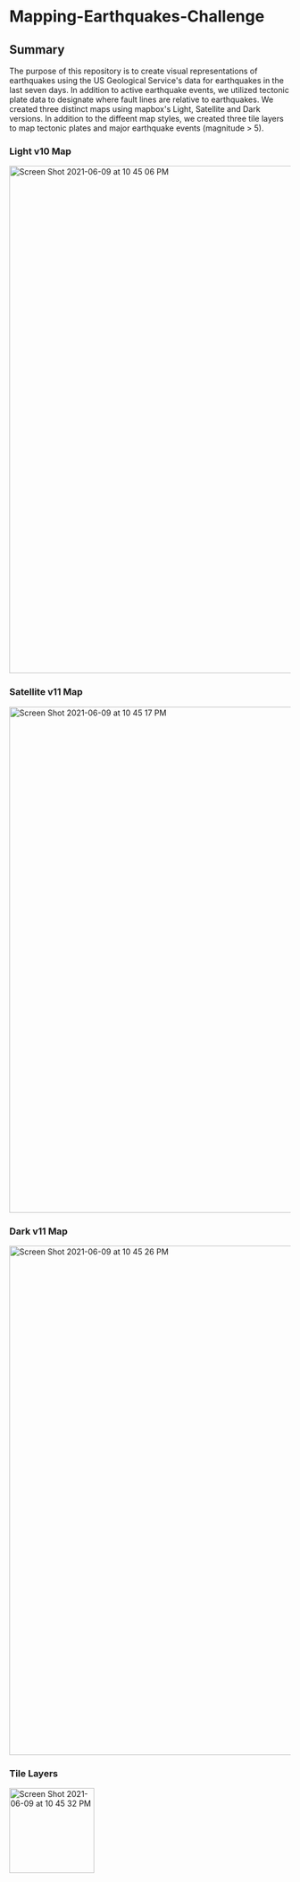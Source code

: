 
# Mapping-Earthquakes-Challenge

## Summary

The purpose of this repository is to create visual representations of earthquakes using the US Geological Service's data for earthquakes in the last seven days. In addition to active earthquake events, we utilized tectonic plate data to designate where fault lines are relative to earthquakes. We created three distinct maps using mapbox's Light, Satellite and Dark versions. In addition to the diffeent map styles, we created three tile layers to map tectonic plates and major earthquake events (magnitude > 5).

### Light v10 Map
<img width="907" alt="Screen Shot 2021-06-09 at 10 45 06 PM" src="https://user-images.githubusercontent.com/80016496/121456742-250a1200-c96c-11eb-8787-a03ff52a7c55.png">

### Satellite v11 Map
<img width="904" alt="Screen Shot 2021-06-09 at 10 45 17 PM" src="https://user-images.githubusercontent.com/80016496/121456805-45d26780-c96c-11eb-9ad3-8248e626a862.png">

### Dark v11 Map
<img width="910" alt="Screen Shot 2021-06-09 at 10 45 26 PM" src="https://user-images.githubusercontent.com/80016496/121456836-508cfc80-c96c-11eb-91d6-e195a51a135d.png">

### Tile Layers
<img width="152" alt="Screen Shot 2021-06-09 at 10 45 32 PM" src="https://user-images.githubusercontent.com/80016496/121456868-5aaefb00-c96c-11eb-89dd-d60b9acd7c87.png">

